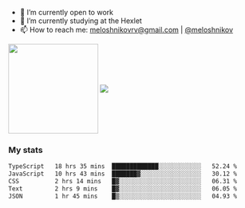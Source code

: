 <!-- ## Hi there, I'm Roman Meloshnikov 👋 -->

<!-- !
[image](https://www.codewars.com/users/meloshnikov/badges/small?theme=light)<br> -->

<!--
Here are some ideas to get you started:

- 🧰 I’m currently open to work
- 👯 I’m looking to collaborate on ...
- 🤔 I’m looking for help with ...
- 💬 Ask me about ...
- 📫 How to reach me: meloshnikov
- 😄 Pronouns: ...
- ⚡ Fun fact: ...
-->

- 🧰 I’m currently open to work
- 🌱 I’m currently studying at the Hexlet
- 📫 How to reach me: meloshnikovrv@gmail.com | [@meloshnikov](https://telegram.me/meloshnikov)

<span>
<a>
<img align="center" height="180em" src="https://github-readme-stats.vercel.app/api?username=meloshnikov&show_icons=true&hide_border=true&&count_private=true&include_all_commits=true" />
</a>
<a>
<img align="center" src="https://github-readme-stats.vercel.app/api/top-langs/?username=meloshnikov&layout=compact&hide_border=true" />
</a>
</span>


### My stats
<!--START_SECTION:waka-->

```txt
TypeScript   18 hrs 35 mins  █████████████░░░░░░░░░░░░   52.24 %
JavaScript   10 hrs 43 mins  ███████▓░░░░░░░░░░░░░░░░░   30.12 %
CSS          2 hrs 14 mins   █▓░░░░░░░░░░░░░░░░░░░░░░░   06.31 %
Text         2 hrs 9 mins    █▓░░░░░░░░░░░░░░░░░░░░░░░   06.05 %
JSON         1 hr 45 mins    █▒░░░░░░░░░░░░░░░░░░░░░░░   04.93 %
```

<!--END_SECTION:waka-->

